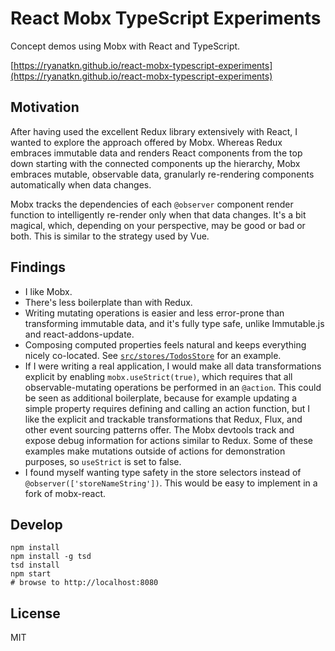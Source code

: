 # React Mobx TypeScript Experiments

Concept demos using Mobx with React and TypeScript.

[https://ryanatkn.github.io/react-mobx-typescript-experiments](https://ryanatkn.github.io/react-mobx-typescript-experiments)

## Motivation
After having used the excellent Redux library extensively with React,
I wanted to explore the approach offered by Mobx.
Whereas Redux embraces immutable data and renders React components
from the top down starting with the connected components up the hierarchy,
Mobx embraces mutable, observable data,
granularly re-rendering components automatically when data changes.

Mobx tracks the dependencies of each `@observer` component render function
to intelligently re-render only when that data changes.
It's a bit magical, which, depending on your perspective, may be good or bad or both.
This is similar to the strategy used by Vue.

## Findings
- I like Mobx.
- There's less boilerplate than with Redux.
- Writing mutating operations is easier and less error-prone than transforming immutable data,
  and it's fully type safe, unlike Immutable.js and react-addons-update.
- Composing computed properties feels natural and keeps everything nicely co-located.
  See [`src/stores/TodosStore`](https://github.com/ryanatkn/react-mobx-typescript-experiments/blob/gh-pages/src/stores/TodosStore.ts) for an example.
- If I were writing a real application,
  I would make all data transformations explicit by enabling `mobx.useStrict(true)`,
  which requires that all observable-mutating operations be performed in an `@action`.
  This could be seen as additional boilerplate,
  because for example updating a simple property requires defining and calling an action function,
  but I like the explicit and trackable transformations
  that Redux, Flux, and other event sourcing patterns offer.
  The Mobx devtools track and expose debug information for actions similar to Redux.
  Some of these examples make mutations outside of actions for demonstration purposes,
  so `useStrict` is set to false.
- I found myself wanting type safety in the store selectors
  instead of `@observer(['storeNameString'])`.
  This would be easy to implement in a fork of mobx-react.

## Develop

    npm install
    npm install -g tsd
    tsd install
    npm start
    # browse to http://localhost:8080

## License
MIT
